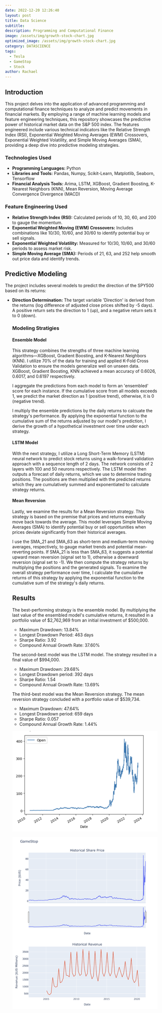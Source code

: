 ```yaml
---
date: 2022-12-20 12:26:40
layout: post
title: Data Science
subtitle: 
description: Programming and Computational Finance 
image: /assets/img/growth-stock-chart.jpg
optimized_image: /assets/img/growth-stock-chart.jpg
category: DATASCIENCE
tags:
  - Tesla
  - GameStop
  - Stock
author: Rachael
---
```


<h2 class="toc_title">Introduction</h2>

This project delves into the application of advanced programming and computational finance techniques to analyze and predict movements in financial markets. By employing a range of machine learning models and feature engineering techniques, this repository showcases the predictive power of historical market data on the S&P 500 index. The features engineered include various technical indicators like the Relative Strength Index (RSI), Exponential Weighted Moving Averages (EWM) Crossovers, Exponential Weighted Volatility, and Simple Moving Averages (SMA), providing a deep dive into predictive modeling strategies. 

<h3 class="toc_title">Technologies Used</h3>
<ul>
  <li><strong>Programming Languages:</strong> Python</li>
  <li><strong>Libraries and Tools:</strong> Pandas, Numpy, Scikit-Learn, Matplotlib, Seaborn, Tensorflow</li>
  <li><strong>Financial Analysis Tools:</strong> Arima, LSTM, XGBoost, Gradient Boosting, K-Nearest Neighbors (KNN), Mean Reversion, Moving Average Convergence Divergence (MACD)</li>
</ul>

<h3 class="toc_title">Feature Engineering Used</h3>
<ul>
  <li><strong>Relative Strength Index (RSI):</strong> Calculated periods of 10, 30, 60, and 200 to gauge the momentum.</li>
  <li><strong>Exponential Weighted Moving (EWM) Crossovers:</strong> Includes combinations like 10/30, 10/60, and 30/60 to identify potential buy or sell signals.</li>
  <li><strong>Exponential Weighted Volatility:</strong> Measured for 10/30, 10/60, and 30/60 periods to assess market risk.</li>
  <li><strong>Simple Moving Average (SMA):</strong> Periods of 21, 63, and 252 help smooth out price data and identify trends.</li>
</ul>

<h2 class="toc_title">Predictive Modeling</h2>
The project includes several models to predict the direction of the SPY500 based on its returns:

<ul>
  <li><strong>Direction Determination:</strong> The target variable 'Direction' is derived from the returns (log difference of adjusted close prices shifted by -5 days). A positive return sets the direction to 1 (up), and a negative return sets it to 0 (down).</li>

<h3 class="toc_title">Modeling Stratigies</h3>

<h4 class="toc_title">Ensemble Model</h4>
This strategy combines the strengths of three machine learning algorithms—XGBoost, Gradient Boosting, and K-Nearest Neighbors (KNN). I utilize 70% of the data for training and applied K-Fold Cross Validation to ensure the models generalize well on unseen data. XGBoost, Gradient Boosting, KNN achieved a mean accuracy of 0.6026, 0.6017, and 0.6197 respectively. 

I aggregate the predictions from each model to form an 'ensembled' score for each instance. If the cumulative score from all models exceeds 1, we predict the market direction as 1 (positive trend), otherwise, it is 0 (negative trend).

I multiply the ensemble predictions by the daily returns to calcuate the strategy's performance. By applying the exponential function to the cumulative sum of the returns adjusted by our model's prediction, I derive the growth of a hypothetical investment over time under each strategy. 


<h4 class="toc_title">LSTM Model</h4>

With the next strategy, I utilize a Long Short-Term Memory (LSTM) neural network to predict stock returns using a walk-forward validation approach with a sequence length of 2 days. The network consists of 2 layers with 100 and 50 neurons respectively. The LSTM model then outputs a forecast of daily returns, which we use to determine trading positions. The positions are then multiplied with the predicted returns which they are cumulatively summed and exponentiated to calculate strategy returns. 


<h4 class="toc_title">Mean Reversion</h4>
Lastly, we examine the results for a Mean Reversion strategy. This strategy is based on the premise that prices and returns eventually move back towards the average. This model leverages Simple Moving Averages (SMA) to identify potential buy or sell opportunities when prices deviate significantly from their historical averages. 

I use the SMA_21 and SMA_63 as short-term and medium-term moving averages, respectively, to gauge market trends and potential mean-reverting points. If SMA_21 is less than SMA_63, it suggests a potential upward mean reversion (signal set to 1), otherwise a downward reversion (signal set to -1). We then compute the strategy returns by multiplying the positions and the generated signals. To examine the overall strategy performance over time, I calculate the cumulative returns of this strategy by applying the exponential function to the cumulative sum of the strategy's daily returns. 

<h2 class="toc_title">Results</h2>

The best-performing strategy is the ensemble model. By multiplying the last value of the ensembled model's cumulative returns, it resulted in a portfolio value of $2,762,969 from an initial investment of $500,000. 
- Maximum Drawdown: 13.84%
- Longest Drawdown Period: 463 days
- Sharpe Ratio: 3.92
- Compound Annual Growth Rate: 37.60%

The second-best model was the LSTM model. The strategy resulted in a final value of $994,000.
- Maximum Drawdown: 29.68%
- Longest Drawdown period: 392 days
- Sharpe Ratio: 1.54
- Compound Annual Growth Rate: 13.69%

The third-best model was the Mean Reversion strategy. The mean reversion strategy concluded with a portfolio value of $539,734.
- Maximum Drawdown: 47.64%
- Longest Drawdown period: 659 days
- Sharpe Ratio: 0.057
- Compound Annual Growth Rate: 1.44%


  
 

![Graph](/assets/img/4.1.png "Graph")

![Graph](/assets/img/4.2.png "Graph")



















